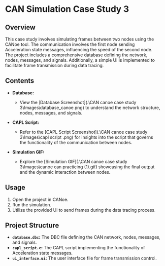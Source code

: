 # CAN Simulation Case Study 3

## Overview

This case study involves simulating frames between two nodes using the CANoe tool. The communication involves the first node sending Acceleration state messages, influencing the speed of the second node. The project includes a comprehensive database defining the network, nodes, messages, and signals. Additionally, a simple UI is implemented to facilitate frame transmission during data tracing.

## Contents

- **Database:**
  - View the [Database Screenshot](.\CAN canoe case study 3\Images\database_canoe.png) to understand the network structure, nodes, messages, and signals.

- **CAPL Script:**
  - Refer to the [CAPL Script Screenshot](.\CAN canoe case study 3\Images\capl script .png) for insights into the script that governs the functionality of the communication between nodes.

- **Simulation GIF:**
  - Explore the [Simulation GIF](.\CAN canoe case study 3\Images\canoe can practicing  (1).gif) showcasing the final output and the dynamic interaction between nodes.

## Usage

1. Open the project in CANoe.
2. Run the simulation.
3. Utilize the provided UI to send frames during the data tracing process.

## Project Structure

- **`database.dbc`:** The DBC file defining the CAN network, nodes, messages, and signals.
- **`capl_script.c`:** The CAPL script implementing the functionality of Acceleration state messages.
- **`ui_interface.ui`:** The user interface file for frame transmission control.




